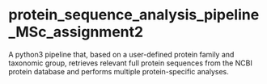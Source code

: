 # protein_sequence_analysis_pipeline_MSc_assignment2
A python3 pipeline that, based on a user-defined protein family and taxonomic group, retrieves relevant full protein sequences from the NCBI protein database and performs multiple protein-specific analyses.

